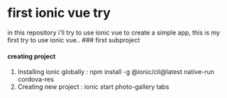 # first ionic vue try
in this repository i'll try to use ionic vue to create a simple app,
this is my first try to use ionic vue..
### first subproject
#### creating project
1. Installing ionic globally : npm install -g @ionic/cli@latest native-run cordova-res
2. Creating new project : ionic start <name>photo-gallery tabs <template>--type vue <options>--capacitor
3. installing "@capacitor/camera": "^4.0.1", "@capacitor/haptics": "4.0.1", "@capacitor/keyboard", "@capacitor/status-bar", "@capacitor/storage"
#### customizing project
1. change tab2 view layout, adding gallerie field and take picture button
##### ion-page
this is the main page component
##### ion-header
this is the header component
##### ion-content
this is the content component
##### ion-toolbar
this is the toolbar component
##### ion-title
this is the title component
##### ion-tab-bar
this is the tab bar component
##### ion-fab
this is the floating action button container component
##### ion-fab-button
this is the floating action button component
##### ion-icon
this is the icon component
2. 
3. adding mobile adaptability to the project
##### isPlatform
 import { isPlatform } from '@ionic/vue';
 - isPlatform is a function that returns true if the current platform is the given platform.
 Ex: isPlatform("hybrid") will return true if the current platform is either ios or android.
